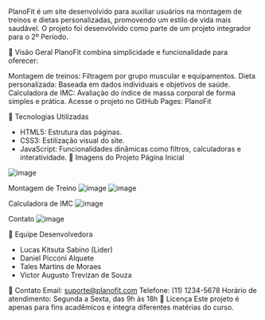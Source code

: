 PlanoFit é um site desenvolvido para auxiliar usuários na montagem de treinos e dietas personalizadas, promovendo um estilo de vida mais saudável. O projeto foi desenvolvido como parte de um projeto integrador para o 2º Período.

🌟 Visão Geral
PlanoFit combina simplicidade e funcionalidade para oferecer:

Montagem de treinos: Filtragem por grupo muscular e equipamentos.
Dieta personalizada: Baseada em dados individuais e objetivos de saúde.
Calculadora de IMC: Avaliação do índice de massa corporal de forma simples e prática.
Acesse o projeto no GitHub Pages: PlanoFit

🚀 Tecnologias Utilizadas
- HTML5: Estrutura das páginas.
- CSS3: Estilização visual do site.
- JavaScript: Funcionalidades dinâmicas como filtros, calculadoras e interatividade.
📸 Imagens do Projeto
Página Inicial

![image](https://github.com/user-attachments/assets/ac7f3430-11a6-4cc5-917d-e3791b1d1ab3)

Montagem de Treino
![image](https://github.com/user-attachments/assets/90e76097-b60f-4700-b346-a57838d7c073)
![image](https://github.com/user-attachments/assets/f74beb39-551a-4748-9b01-08272ea79c6c)


Calculadora de IMC
![image](https://github.com/user-attachments/assets/465cede5-b01a-4863-a7bb-bba7096f909d)


Contato
![image](https://github.com/user-attachments/assets/de0d20ad-0682-429d-adf2-fb3c93694f18)


👥 Equipe Desenvolvedora
- Lucas Kitsuta Sabino (Lider)
- Daniel Picconi Alquete
- Tales Martins de Moraes
- Victor Augusto Trevizan de Souza

📧 Contato
Email: suporte@planofit.com
Telefone: (11) 1234-5678
Horário de atendimento: Segunda a Sexta, das 9h às 18h
📌 Licença
Este projeto é apenas para fins acadêmicos e integra diferentes matérias do curso.
